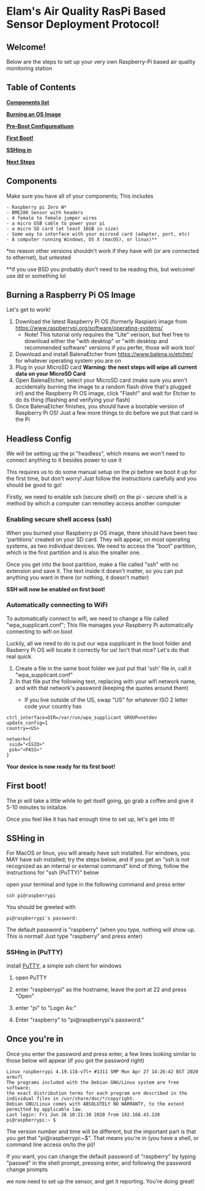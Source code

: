 # Elam's Air Quality RasPi Based Sensor Deployment Protocol!

## Welcome!

Below are the steps to set up your very own Raspberry-Pi based air quality monitoring station

## Table of Contents

**[Components list](#components)**

**[Burning an OS Image](#burning-a-raspberry-pi-os-image)**

**[Pre-Boot Configureatiuon](#headless-config)**

**[First Boot!](#first-boot)**

**[SSHing in](#sshing-in)**

**[Next Steps](#once-youre-in)**


## Components

 Make sure you have all of your components; This includes

	- Raspberry pi Zero W*
	- BME280 Sensor with headers
	- 4 female to female jumper wires
	- a micro USB cable to power your pi
	- a micro SD card (at least 16GB in size)
	- Some way to interface with your microsd card (adapter, port, etc)
	- A computer running Windows, OS X (macOS), or linux)**

*no reason other versions shouldn't work if they have wifi (or are connected to ethernet), but untested

**if you use BSD you probably don't need to be reading this, but welcome! use dd or something lol


## Burning a Raspberry Pi OS Image

Let's get to work!

1. Download the latest Raspberry Pi OS (formerly Raspian) image from https://www.raspberrypi.org/software/operating-systems/
	- Note! This tutorial only requires the "Lite" verison, but feel free to download either the "with desktop" or "with desktop and recommended software" versions if you perfer, those will work too!
2. Download and install BalenaEtcher from https://www.balena.io/etcher/ for whatever operating system you are on
3. Plug in your MicroSD card
**Warning: the next steps will wipe all current data on your MicroSD Card**
4. Open BalenaEtcher, select your MicroSD card (make sure you aren't accidentally burning the image to a random flash drive that's plugged in!) and the Raspberry Pi OS image, click "Flash!" and wait for Etcher to do its thing (flashing and verifying your flash)
5. Once BalenaEtcher finishes, you should have a bootable version of Raspberry Pi OS! Just a few more things to do before we put that card in the Pi

## Headless Config

We will be setting up the pi "headless", which means we won't need to connect anything to it besides power to use it

This requires us to do some manual setup on the pi before we boot it up for the first time, but don't worry! Just follow the instructions carefully and you should be good to go!

Firstly, we need to enable ssh (secure shell) on the pi
	- secure shell is a method by which a computer can remotley access another computer

### Enabling secure shell access (ssh)
When you burned your Raspberry pi OS image, there should have been two 'partitions' created on your SD card. They will appear, on most operating systems, as two individual devices. We need to access the "boot" partition, which is the first partition and is also the smaller one.

Once you get into the boot partition, make a file called "ssh" with no extension and save it. The text inside it doesn't matter, so you can put anything you want in there (or nothing, it doesn't matter)

**SSH will now be enabled on first boot!**

### Automatically connecting to WiFi

To automatically connect to wifi, we need to change a file called "wpa_supplicant.conf"; This file manages your Raspberry Pi automatically connecting to wifi on boot

Luckily, all we need to do is put our wpa supplicant in the boot folder and Rasberry Pi OS will locate it correctly for us! Isn't that nice? Let's do that real quick.

1. Create a file in the same boot folder we just put that 'ssh' file in, call it "wpa_supplicant.conf"
2. In that file put the following text, replacing <SSID> with your wifi network name, and <PASS> with that network's password (keeping the quotes around them)
	- If you live outside of the US, swap "US" for whatever ISO 2 letter code your country has

```
ctrl_interface=DIR=/var/run/wpa_supplicant GROUP=netdev
update_config=1
country=<US>

network={
 ssid="<SSID>"
 psk="<PASS>"
}
```

**Your device is now ready for its first boot!**

## First boot!

The pi will take a little while to get itself going, go grab a coffee and give it 5-10 minutes to initalize.

Once you feel like it has had enough time to set up, let's get into it!

## SSHing in
For MacOS or linux, you will aready have ssh installed. For windows, you MAY have ssh installed; try the steps below, and if you get an "ssh is not recognized as an internal or external command" kind of thing, follow the instructions for "ssh (PuTTY)" below

open your terminal and type in the following command and press enter

```shell
ssh pi@raspberrypi
```

You should be greeted with

```
pi@raspberrypi's password:
```

The default password is "raspberry" (when you type, nothing will show up. This is normal! Just type "raspberry" and press enter)


### SSHing in (PuTTY)

install [PuTTY](https://www.chiark.greenend.org.uk/~sgtatham/putty/latest.html), a simple ssh client for windows

1. open PuTTY

2. enter "raspberrypi" as the hostname, leave the port at 22 and press "Open"
3. enter "pi" to "Login As:"
4. Enter "raspberry" to "pi@raspberrypi's password:"

## Once you're in
Once you enter the password and press enter, a few lines looking similar to those below will appear (if you got the password right)

```
Linux raspberrypi 4.19.118-v7l+ #1311 SMP Mon Apr 27 14:26:42 BST 2020 armv7l
The programs included with the Debian GNU/Linux system are free software;
the exact distribution terms for each program are described in the
individual files in /usr/share/doc/*/copyright.
Debian GNU/Linux comes with ABSOLUTELY NO WARRANTY, to the extent
permitted by applicable law.
Last login: Fri Jun 26 10:21:38 2020 from 192.168.43.138
pi@raspberrypi:~ $
```

The version number and time will be different, but the important part is that you get that "pi@raspberrypi:~$". That means you're in (you have a shell, or command line access on/to the pi)!

If you want, you can change the default password of "raspberry" by typing "passwd" in the shell prompt, pressing enter, and following the password change prompts

we now need to set up the sensor, and get it reporting. You're doing great!
